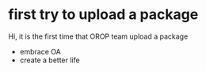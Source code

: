 # first try to upload a package

Hi, it is the first time that OROP team upload a package
- embrace OA
- create a better life